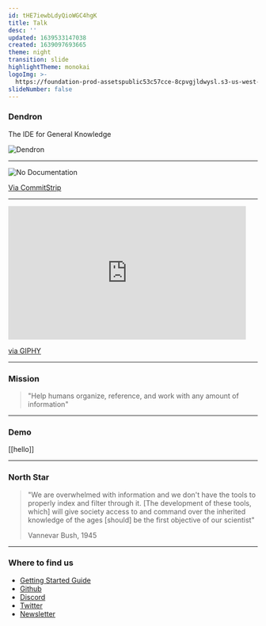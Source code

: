 ```yaml
---
id: tHE7iewbLdyQioWGC4hgK
title: Talk
desc: ''
updated: 1639533147038
created: 1639097693665
theme: night
transition: slide
highlightTheme: monokai
logoImg: >-
  https://foundation-prod-assetspublic53c57cce-8cpvgjldwysl.s3-us-west-2.amazonaws.com/assets/logo-256.png
slideNumber: false
---
```



### Dendron

The IDE for General Knowledge

![Dendron](/assets/images/2021-12-09-17-44-26.png)

---

![No Documentation](/assets/images/2021-12-14-17-21-33.png)

[Via CommitStrip](https://www.commitstrip.com/en/2021/11/10/no-documentation/)

<!-- <iframe src="https://giphy.com/embed/3o6gDSdED1B5wjC2Gc" width="480" height="378" frameBorder="0" class="giphy-embed" allowFullScreen></iframe> -->

---

<iframe src="https://giphy.com/embed/JAYf53yMO7cNa" width="480" height="270" frameBorder="0" class="giphy-embed" allowFullScreen></iframe><p><a href="https://giphy.com/gifs/hit-father-demo-JAYf53yMO7cNa">via GIPHY</a></p>

---

### Mission

> "Help humans organize, reference, and work with any amount of information"

---

### Demo

[[hello]]

---

### North Star

> "We are overwhelmed with information and we don't have the tools to properly index and filter through it. [The development of these tools, which] will give society access to and command over the inherited knowledge of the ages [should] be the first objective of our scientist" 
> 
> Vannevar Bush, 1945

---

### Where to find us

- [Getting Started Guide](https://wiki.dendron.so/notes/678c77d9-ef2c-4537-97b5-64556d6337f1/)
- [Github](https://github.com/dendronhq/dendron)
- [Discord](https://discord.gg/AE3NRw9)
- [Twitter](https://twitter.com/dendronhq)
- [Newsletter](https://buttondown.email/dendron)

